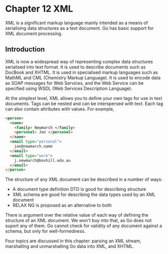 # Chapter 12 XML

XML is a significant markup language mainly intended as a means of serialising data structures as a text document. Go has basic support for XML document processing.

## Introduction

 XML is now a widespread way of representing complex data structures serialised into text format. It is used to describe documents such as DocBook and XHTML. It is used in specialised markup languages such as MathML and CML (Chemistry Markup Language). It is used to encode data as SOAP messages for Web Services, and the Web Service can be specified using WSDL (Web Services Description Language).

At the simplest level, XML allows you to define your own tags for use in text documents. Tags can be nested and can be interspersed with text. Each tag can also contain attributes with values. For example,

```html
<person>
  <name>
    <family> Newmarch </family>
    <personal> Jan </personal>
  </name>
  <email type="personal">
    jan@newmarch.name
  </email>
  <email type="work">
    j.newmarch@boxhill.edu.au
  </email>
</person>
```
    
The structure of any XML document can be described in a number of ways:

* A document type definition DTD is good for describing structure
* XML schema are good for describing the data types used by an XML document
* RELAX NG is proposed as an alternative to both

There is argument over the relative value of each way of defining the structure of an XML document. We won't buy into that, as Go does not suport any of them. Go cannot check for validity of any document against a schema, but only for well-formedness.

Four topics are discussed in this chapter: parsing an XML stream, marshalling and unmarshalling Go data into XML, and XHTML. 